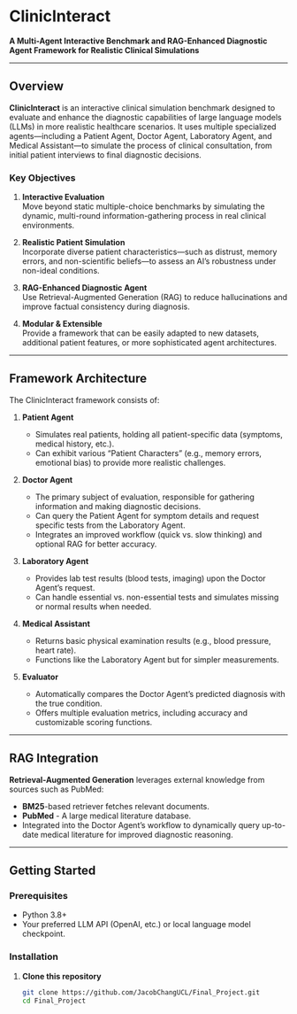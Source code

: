 
# ClinicInteract

**A Multi-Agent Interactive Benchmark and RAG-Enhanced Diagnostic Agent Framework for Realistic Clinical Simulations**

---

## Overview

**ClinicInteract** is an interactive clinical simulation benchmark designed to evaluate and enhance the diagnostic capabilities of large language models (LLMs) in more realistic healthcare scenarios. It uses multiple specialized agents—including a Patient Agent, Doctor Agent, Laboratory Agent, and Medical Assistant—to simulate the process of clinical consultation, from initial patient interviews to final diagnostic decisions.  

### Key Objectives

1. **Interactive Evaluation**  
   Move beyond static multiple-choice benchmarks by simulating the dynamic, multi-round information-gathering process in real clinical environments.

2. **Realistic Patient Simulation**  
   Incorporate diverse patient characteristics—such as distrust, memory errors, and non-scientific beliefs—to assess an AI’s robustness under non-ideal conditions.

3. **RAG-Enhanced Diagnostic Agent**  
   Use Retrieval-Augmented Generation (RAG) to reduce hallucinations and improve factual consistency during diagnosis.

4. **Modular & Extensible**  
   Provide a framework that can be easily adapted to new datasets, additional patient features, or more sophisticated agent architectures.

---

## Framework Architecture

The ClinicInteract framework consists of:

1. **Patient Agent**  
   - Simulates real patients, holding all patient-specific data (symptoms, medical history, etc.).  
   - Can exhibit various “Patient Characters” (e.g., memory errors, emotional bias) to provide more realistic challenges.

2. **Doctor Agent**  
   - The primary subject of evaluation, responsible for gathering information and making diagnostic decisions.
   - Can query the Patient Agent for symptom details and request specific tests from the Laboratory Agent.
   - Integrates an improved workflow (quick vs. slow thinking) and optional RAG for better accuracy.

3. **Laboratory Agent**  
   - Provides lab test results (blood tests, imaging) upon the Doctor Agent’s request.
   - Can handle essential vs. non-essential tests and simulates missing or normal results when needed.

4. **Medical Assistant**  
   - Returns basic physical examination results (e.g., blood pressure, heart rate).
   - Functions like the Laboratory Agent but for simpler measurements.

5. **Evaluator**  
   - Automatically compares the Doctor Agent’s predicted diagnosis with the true condition.
   - Offers multiple evaluation metrics, including accuracy and customizable scoring functions.

---

## RAG Integration

**Retrieval-Augmented Generation** leverages external knowledge from sources such as PubMed:
- **BM25**-based retriever fetches relevant documents.
- **PubMed** - A large medical literature database.
- Integrated into the Doctor Agent’s workflow to dynamically query up-to-date medical literature for improved diagnostic reasoning.

---

## Getting Started

### Prerequisites
- Python 3.8+  
- Your preferred LLM API (OpenAI, etc.) or local language model checkpoint.


### Installation

1. **Clone this repository**  
   ```bash
   git clone https://github.com/JacobChangUCL/Final_Project.git
   cd Final_Project
